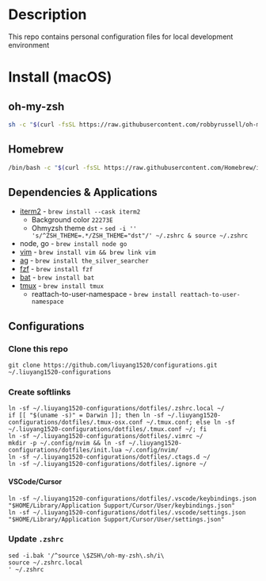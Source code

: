 # Description

This repo contains personal configuration files for local development environment

# Install (macOS)

## oh-my-zsh

```bash
sh -c "$(curl -fsSL https://raw.githubusercontent.com/robbyrussell/oh-my-zsh/master/tools/install.sh)"
```

## Homebrew

```bash
/bin/bash -c "$(curl -fsSL https://raw.githubusercontent.com/Homebrew/install/HEAD/install.sh)"
```

## Dependencies & Applications

- [iterm2](https://github.com/gnachman/iTerm2) - `brew install --cask iterm2`
  - Background color `22273E`
  - Ohmyzsh theme `dst` - `sed -i '' 's/^ZSH_THEME=.*/ZSH_THEME="dst"/' ~/.zshrc & source ~/.zshrc`
- node, go - `brew install node go`
- [vim](https://github.com/vim/vim) - `brew install vim && brew link vim`
- [ag](https://github.com/ggreer/the_silver_searcher) - `brew install the_silver_searcher`
- [fzf](https://github.com/junegunn/fzf) - `brew install fzf`
- [bat](https://github.com/sharkdp/bat) - `brew install bat`
- [tmux](https://github.com/tmux/tmux) - `brew install tmux`
  - reattach-to-user-namespace - `brew install reattach-to-user-namespace`

## Configurations

### Clone this repo

```
git clone https://github.com/liuyang1520/configurations.git  ~/.liuyang1520-configurations
```

### Create softlinks

```
ln -sf ~/.liuyang1520-configurations/dotfiles/.zshrc.local ~/
if [[ "$(uname -s)" = Darwin ]]; then ln -sf ~/.liuyang1520-configurations/dotfiles/.tmux-osx.conf ~/.tmux.conf; else ln -sf ~/.liuyang1520-configurations/dotfiles/.tmux.conf ~/; fi
ln -sf ~/.liuyang1520-configurations/dotfiles/.vimrc ~/
mkdir -p ~/.config/nvim && ln -sf ~/.liuyang1520-configurations/dotfiles/init.lua ~/.config/nvim/
ln -sf ~/.liuyang1520-configurations/dotfiles/.ctags.d ~/
ln -sf ~/.liuyang1520-configurations/dotfiles/.ignore ~/
```

#### VSCode/Cursor

```
ln -sf ~/.liuyang1520-configurations/dotfiles/.vscode/keybindings.json "$HOME/Library/Application Support/Cursor/User/keybindings.json"
ln -sf ~/.liuyang1520-configurations/dotfiles/.vscode/settings.json "$HOME/Library/Application Support/Cursor/User/settings.json"
```

### Update `.zshrc`

```
sed -i.bak '/^source \$ZSH\/oh-my-zsh\.sh/i\
source ~/.zshrc.local
' ~/.zshrc
```
